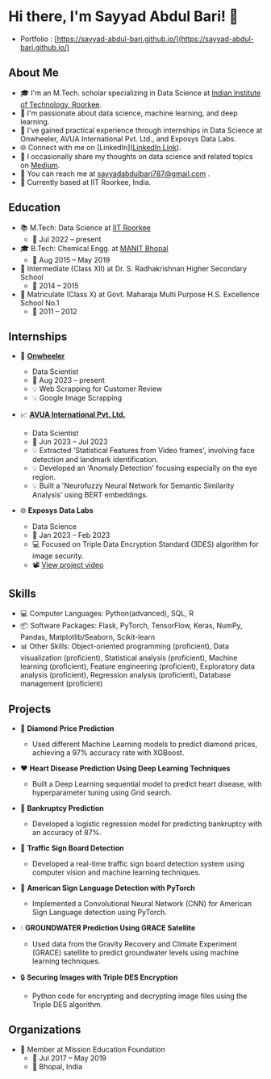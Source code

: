 # Hi there, I'm Sayyad Abdul Bari! 👋
- Portfolio :
  [https://sayyad-abdul-bari.github.io/](https://sayyad-abdul-bari.github.io/)

## About Me
- 🎓 I'm an M.Tech. scholar specializing in Data Science at [Indian Institute of Technology, Roorkee](https://www.iitr.ac.in/).
- 🌟 I'm passionate about data science, machine learning, and deep learning.
- 💼 I've gained practical experience through internships in Data Science at Onwheeler, AVUA International Pvt. Ltd., and Exposys Data Labs.
- 🌐 Connect with me on [LinkedIn]([LinkedIn Link](https://www.linkedin.com/in/sayyad-abdul-bari-26027b1a3/)).
- 📝 I occasionally share my thoughts on data science and related topics on [Medium](https://medium.com/@sayyadabdulbari787).
- 📧 You can reach me at sayyadabdulbari787@gmail.com .
- 🏫 Currently based at IIT Roorkee, India.

## Education
- 📚 M.Tech: Data Science at [IIT Roorkee](https://www.iitr.ac.in/)
  - 📅 Jul 2022 – present
- 🎓 B.Tech: Chemical Engg. at [MANIT Bhopal](https://www.manit.ac.in/)
  - 📅 Aug 2015 – May 2019
- 🎒 Intermediate (Class XII) at Dr. S. Radhakrishnan Higher Secondary School
  - 📅 2014 – 2015
- 🏫 Matriculate (Class X) at Govt. Maharaja Multi Purpose H.S. Excellence School No.1
  - 📅 2011 – 2012

## Internships
- 🔬 **[Onwheeler](https://www.onwheeler.com/)**
  - Data Scientist
  - 📅 Aug 2023 – present
  - 💡 Web Scrapping for Customer Review
  - 💡 Google Image Scrapping

- 📈 **[AVUA International Pvt. Ltd.](https://www.avua.com/)**
  - Data Scientist
  - 📅 Jun 2023 – Jul 2023
  - 💡 Extracted 'Statistical Features from Video frames', involving face detection and landmark identification.
  - 💡 Developed an 'Anomaly Detection' focusing especially on the eye region.
  - 💡 Built a 'Neurofuzzy Neural Network for Semantic Similarity Analysis' using BERT embeddings.

- 🌐 **Exposys Data Labs**
  - Data Science
  - 📅 Jan 2023 – Feb 2023
  - 💻 Focused on Triple Data Encryption Standard (3DES) algorithm for image security.
  - 📽️ [View project video](https://youtu.be/mgkA5ypmQbU?feature=shared)

## Skills
- 💻 Computer Languages: Python(advanced), SQL, R
- 📦 Software Packages: Flask, PyTorch, TensorFlow, Keras, NumPy, Pandas, Matplotlib/Seaborn, Scikit-learn
- 📊 Other Skills: Object-oriented programming (proficient), Data visualization (proficient), Statistical analysis (proficient), Machine learning (proficient), Feature engineering (proficient), Exploratory data analysis (proficient), Regression analysis (proficient), Database management (proficient)

## Projects
- 💍 **Diamond Price Prediction**
  - Used different Machine Learning models to predict diamond prices, achieving a 97% accuracy rate with XGBoost.

- ❤️ **Heart Disease Prediction Using Deep Learning Techniques**
  - Built a Deep Learning sequential model to predict heart disease, with hyperparameter tuning using Grid search.

- 💼 **Bankruptcy Prediction**
  - Developed a logistic regression model for predicting bankruptcy with an accuracy of 87%.

- 🚦 **Traffic Sign Board Detection**
  - Developed a real-time traffic sign board detection system using computer vision and machine learning techniques.

- 👋 **American Sign Language Detection with PyTorch**
  - Implemented a Convolutional Neural Network (CNN) for American Sign Language detection using PyTorch.

- 💧 **GROUNDWATER Prediction Using GRACE Satellite**
  - Used data from the Gravity Recovery and Climate Experiment (GRACE) satellite to predict groundwater levels using machine learning techniques.

- 🔒 **Securing Images with Triple DES Encryption**
  - Python code for encrypting and decrypting image files using the Triple DES algorithm.

## Organizations
- 👥 Member at Mission Education Foundation
  - 📅 Jul 2017 – May 2019
  - 📍 Bhopal, India

